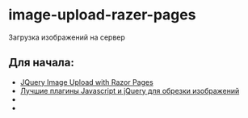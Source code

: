 # image-upload-razer-pages
Загрузка изображений на сервер

## Для начала:
* [JQuery Image Upload with Razor Pages](https://www.codeproject.com/Articles/1223613/JQuery-Image-Upload-with-Razor-Pages)  
* [Лучшие плагины Javascript и jQuery для обрезки изображений](https://ourcodeworld.com/articles/read/281/top-7-best-image-cropping-javascript-and-jquery-plugins)  
* []()  
* []()  


